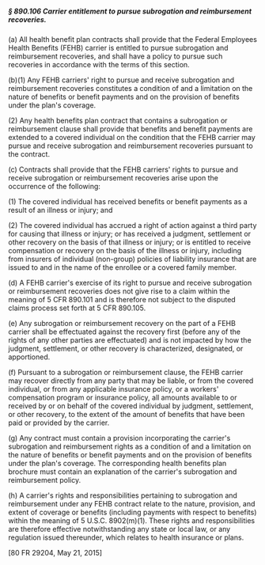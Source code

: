 ##### § 890.106 Carrier entitlement to pursue subrogation and reimbursement recoveries. #####

(a) All health benefit plan contracts shall provide that the Federal Employees Health Benefits (FEHB) carrier is entitled to pursue subrogation and reimbursement recoveries, and shall have a policy to pursue such recoveries in accordance with the terms of this section.

(b)(1) Any FEHB carriers' right to pursue and receive subrogation and reimbursement recoveries constitutes a condition of and a limitation on the nature of benefits or benefit payments and on the provision of benefits under the plan's coverage.

(2) Any health benefits plan contract that contains a subrogation or reimbursement clause shall provide that benefits and benefit payments are extended to a covered individual on the condition that the FEHB carrier may pursue and receive subrogation and reimbursement recoveries pursuant to the contract.

(c) Contracts shall provide that the FEHB carriers' rights to pursue and receive subrogation or reimbursement recoveries arise upon the occurrence of the following:

(1) The covered individual has received benefits or benefit payments as a result of an illness or injury; and

(2) The covered individual has accrued a right of action against a third party for causing that illness or injury; or has received a judgment, settlement or other recovery on the basis of that illness or injury; or is entitled to receive compensation or recovery on the basis of the illness or injury, including from insurers of individual (non-group) policies of liability insurance that are issued to and in the name of the enrollee or a covered family member.

(d) A FEHB carrier's exercise of its right to pursue and receive subrogation or reimbursement recoveries does not give rise to a claim within the meaning of 5 CFR 890.101 and is therefore not subject to the disputed claims process set forth at 5 CFR 890.105.

(e) Any subrogation or reimbursement recovery on the part of a FEHB carrier shall be effectuated against the recovery first (before any of the rights of any other parties are effectuated) and is not impacted by how the judgment, settlement, or other recovery is characterized, designated, or apportioned.

(f) Pursuant to a subrogation or reimbursement clause, the FEHB carrier may recover directly from any party that may be liable, or from the covered individual, or from any applicable insurance policy, or a workers' compensation program or insurance policy, all amounts available to or received by or on behalf of the covered individual by judgment, settlement, or other recovery, to the extent of the amount of benefits that have been paid or provided by the carrier.

(g) Any contract must contain a provision incorporating the carrier's subrogation and reimbursement rights as a condition of and a limitation on the nature of benefits or benefit payments and on the provision of benefits under the plan's coverage. The corresponding health benefits plan brochure must contain an explanation of the carrier's subrogation and reimbursement policy.

(h) A carrier's rights and responsibilities pertaining to subrogation and reimbursement under any FEHB contract relate to the nature, provision, and extent of coverage or benefits (including payments with respect to benefits) within the meaning of 5 U.S.C. 8902(m)(1). These rights and responsibilities are therefore effective notwithstanding any state or local law, or any regulation issued thereunder, which relates to health insurance or plans.

[80 FR 29204, May 21, 2015]